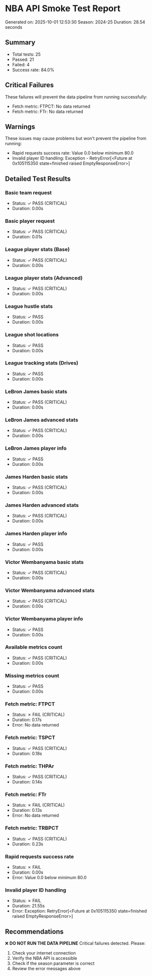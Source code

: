 # NBA API Smoke Test Report
Generated on: 2025-10-01 12:53:30
Season: 2024-25
Duration: 28.54 seconds

## Summary
- Total tests: 25
- Passed: 21
- Failed: 4
- Success rate: 84.0%

## Critical Failures
These failures will prevent the data pipeline from running successfully:
- Fetch metric: FTPCT: No data returned
- Fetch metric: FTr: No data returned

## Warnings
These issues may cause problems but won't prevent the pipeline from running:
- Rapid requests success rate: Value 0.0 below minimum 80.0
- Invalid player ID handling: Exception - RetryError[<Future at 0x105115350 state=finished raised EmptyResponseError>]

## Detailed Test Results
### Basic team request
- Status: ✓ PASS (CRITICAL)
- Duration: 0.00s

### Basic player request
- Status: ✓ PASS (CRITICAL)
- Duration: 0.01s

### League player stats (Base)
- Status: ✓ PASS (CRITICAL)
- Duration: 0.00s

### League player stats (Advanced)
- Status: ✓ PASS (CRITICAL)
- Duration: 0.00s

### League hustle stats
- Status: ✓ PASS
- Duration: 0.00s

### League shot locations
- Status: ✓ PASS
- Duration: 0.00s

### League tracking stats (Drives)
- Status: ✓ PASS
- Duration: 0.00s

### LeBron James basic stats
- Status: ✓ PASS (CRITICAL)
- Duration: 0.00s

### LeBron James advanced stats
- Status: ✓ PASS (CRITICAL)
- Duration: 0.00s

### LeBron James player info
- Status: ✓ PASS
- Duration: 0.00s

### James Harden basic stats
- Status: ✓ PASS (CRITICAL)
- Duration: 0.00s

### James Harden advanced stats
- Status: ✓ PASS (CRITICAL)
- Duration: 0.00s

### James Harden player info
- Status: ✓ PASS
- Duration: 0.00s

### Victor Wembanyama basic stats
- Status: ✓ PASS (CRITICAL)
- Duration: 0.00s

### Victor Wembanyama advanced stats
- Status: ✓ PASS (CRITICAL)
- Duration: 0.00s

### Victor Wembanyama player info
- Status: ✓ PASS
- Duration: 0.00s

### Available metrics count
- Status: ✓ PASS (CRITICAL)
- Duration: 0.00s

### Missing metrics count
- Status: ✓ PASS
- Duration: 0.00s

### Fetch metric: FTPCT
- Status: ✗ FAIL (CRITICAL)
- Duration: 0.17s
- Error: No data returned

### Fetch metric: TSPCT
- Status: ✓ PASS (CRITICAL)
- Duration: 0.18s

### Fetch metric: THPAr
- Status: ✓ PASS (CRITICAL)
- Duration: 0.14s

### Fetch metric: FTr
- Status: ✗ FAIL (CRITICAL)
- Duration: 0.13s
- Error: No data returned

### Fetch metric: TRBPCT
- Status: ✓ PASS (CRITICAL)
- Duration: 0.23s

### Rapid requests success rate
- Status: ✗ FAIL
- Duration: 0.00s
- Error: Value 0.0 below minimum 80.0

### Invalid player ID handling
- Status: ✗ FAIL
- Duration: 21.55s
- Error: Exception: RetryError[<Future at 0x105115350 state=finished raised EmptyResponseError>]

## Recommendations
❌ **DO NOT RUN THE DATA PIPELINE**
Critical failures detected. Please:
1. Check your internet connection
2. Verify the NBA API is accessible
3. Check if the season parameter is correct
4. Review the error messages above